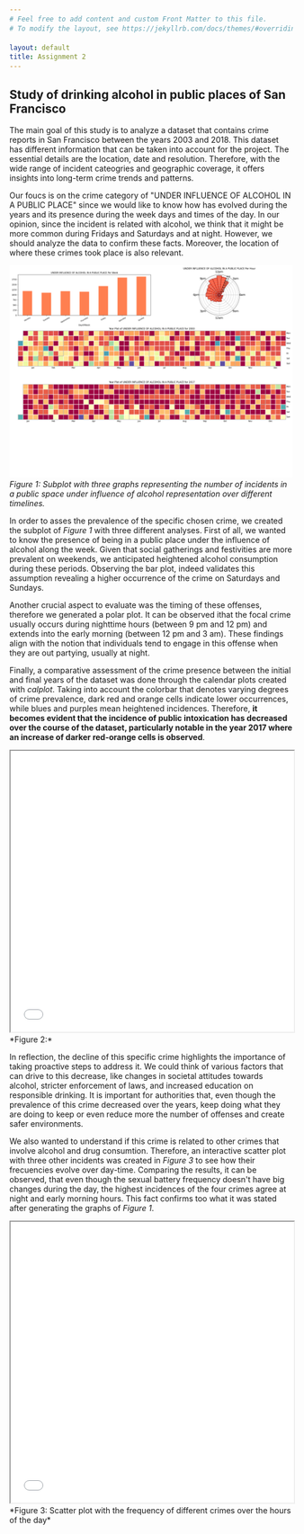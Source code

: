 ```yaml
---
# Feel free to add content and custom Front Matter to this file.
# To modify the layout, see https://jekyllrb.com/docs/themes/#overriding-theme-defaults

layout: default
title: Assignment 2
---
```


## Study of drinking alcohol in public places of San Francisco

The main goal of this study is to analyze a dataset that contains crime reports in San Francisco between the years 2003 and 2018. This dataset has different information that can be taken into account for the project. The essential details are the location, date and resolution. Therefore, with the wide range of incident cateogries and geographic coverage, it offers insights into long-term crime trends and patterns. 

Our foucs is on the crime category of "UNDER INFLUENCE OF ALCOHOL IN A PUBLIC PLACE" since we would like to know how has evolved during the years and its presence during the week days and times of the day. In our opinion, since the incident is related with alcohol, we think that it might be more common during Fridays and Saturdays and at night. However, we should analyze the data to confirm these facts. Moreover, the location of where these crimes took place is also relevant.

![Alt text](images/plot1.png)
*Figure 1: Subplot with three graphs representing the number of incidents in a public space under influence of alcohol representation over different timelines.*

In order to asses the prevalence of the specific chosen crime, we created the subplot of *Figure 1* with three different analyses. First of all, we wanted to know the presence of being in a public place under the influence of alcohol along the week. Given that social gatherings and festivities are more prevalent on weekends, we anticipated heightened alcohol consumption during these periods. Observing the bar plot, indeed validates this assumption revealing a higher occurrence of the crime on Saturdays and Sundays.

Another crucial aspect to evaluate was the timing of these offenses, therefore we generated a polar plot. It can be observed ithat the focal crime usually occurs during nighttime hours (between 9 pm and 12 pm) and extends into the early morning (between 12 pm and 3 am). These findings align with the notion that individuals tend to engage in this offense when they are out partying, usually at night.

Finally, a comparative assessment of the crime presence between the initial and final years of the dataset was done through the calendar plots created with *calplot*. Taking into account the colorbar that denotes varying degrees of crime prevalence, dark red and orange cells indicate lower occurrences, while blues and purples mean heightened incidences. Therefore, **it becomes evident that the incidence of public intoxication has decreased over the course of the dataset, particularly notable in the year 2017 where an increase of darker red-orange cells is observed**.

<iframe src="images/crime_map_2013.html" width="100%" height="500px"></iframe>
*Figure 2:*

In reflection, the decline of this specific crime highlights the importance of taking proactive steps to address it. We could think of various factors that can drive to this decrease, like changes in societal attitudes towards alcohol, stricter enforcement of laws, and increased education on responsible drinking. It is important for authorities that, even though the prevalence of this crime decreased over the years, keep doing what they are doing to keep or even reduce more the number of offenses and create safer environments.

We also wanted to understand if this crime is related to other crimes that involve alcohol and drug consumtion. Therefore, an interactive scatter plot with three other incidents was created in *Figure 3* to see how their frecuencies evolve over day-time. Comparing the results, it can be observed, that even though the sexual battery frequency doesn't have big changes during the day, the highest incidences of the four crimes agree at night and early morning hours. This fact confirms too what it was stated after generating the graphs of *Figure 1*. 

<iframe src="images/scatter_plot.html" width="100%" height="500px"></iframe>
*Figure 3: Scatter plot with the frequency of different crimes over the hours of the day*